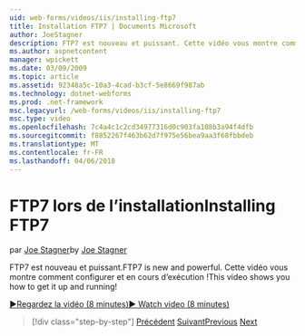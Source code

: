 ```yaml
---
uid: web-forms/videos/iis/installing-ftp7
title: Installation FTP7 | Documents Microsoft
author: JoeStagner
description: FTP7 est nouveau et puissant. Cette vidéo vous montre comment configurer et en cours d’exécution !
ms.author: aspnetcontent
manager: wpickett
ms.date: 03/09/2009
ms.topic: article
ms.assetid: 92348a5c-10a3-4cad-b3cf-5e8669f987ab
ms.technology: dotnet-webforms
ms.prod: .net-framework
msc.legacyurl: /web-forms/videos/iis/installing-ftp7
msc.type: video
ms.openlocfilehash: 7c4a4c1c2cd34977316d0c903fa108b3a94f4dfb
ms.sourcegitcommit: f8852267f463b62d7f975e56bea9aa3f68fbbdeb
ms.translationtype: MT
ms.contentlocale: fr-FR
ms.lasthandoff: 04/06/2018
---
```

<a name="installing-ftp7"></a><span data-ttu-id="c20fa-104">FTP7 lors de l’installation</span><span class="sxs-lookup"><span data-stu-id="c20fa-104">Installing FTP7</span></span>
====================
<span data-ttu-id="c20fa-105">par [Joe Stagner](https://github.com/JoeStagner)</span><span class="sxs-lookup"><span data-stu-id="c20fa-105">by [Joe Stagner](https://github.com/JoeStagner)</span></span>

<span data-ttu-id="c20fa-106">FTP7 est nouveau et puissant.</span><span class="sxs-lookup"><span data-stu-id="c20fa-106">FTP7 is new and powerful.</span></span> <span data-ttu-id="c20fa-107">Cette vidéo vous montre comment configurer et en cours d’exécution !</span><span class="sxs-lookup"><span data-stu-id="c20fa-107">This video shows you how to get it up and running!</span></span>

[<span data-ttu-id="c20fa-108">&#9654;Regardez la vidéo (8 minutes)</span><span class="sxs-lookup"><span data-stu-id="c20fa-108">&#9654; Watch video (8 minutes)</span></span>](https://channel9.msdn.com/Blogs/ASP-NET-Site-Videos/installing-ftp7)

> [!div class="step-by-step"]
> <span data-ttu-id="c20fa-109">[Précédent](creating-a-site-with-iis7-manager.md)
> [Suivant](bit-rate-throttling.md)</span><span class="sxs-lookup"><span data-stu-id="c20fa-109">[Previous](creating-a-site-with-iis7-manager.md)
[Next](bit-rate-throttling.md)</span></span>
